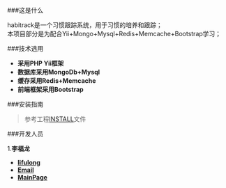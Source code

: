 

###这是什么

habitrack是一个习惯跟踪系统，用于习惯的培养和跟踪；  
本项目部分是为配合Yii+Mongo+Mysql+Redis+Memcache+Bootstrap学习；

###技术选用

*	**采用PHP Yii框架**
*	**数据库采用MongoDb+Mysql**
*	**缓存采用Redis+Memcache**
*	**前端框架采用Bootstrap**

###安装指南

>
>	参考工程[INSTALL](https://github.com/lifulong/habitrack/blob/master/INSTALL)文件
>


###开发人员

1.**李福龙**

*	**[lifulong](http://github.com/lifulong)**
*	**[Email](mailto:msl.fulong@gmail.com)**
*	**[MainPage](lifulong.me)**

